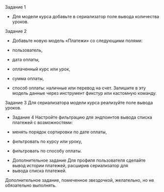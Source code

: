 Задание 1
+ Для модели курса добавьте в сериализатор поле вывода количества уроков.

Задание 2
+ Добавьте новую модель «Платежи» со следующими полями:

+ пользователь,
+ дата оплаты,
+ оплаченный курс или урок,
+ сумма оплаты,
+ способ оплаты: наличные или перевод на счет.
Запишите в эту модель данные через инструмент фикстур или кастомную команду.

Задание 3
Для сериализатора модели курса реализуйте поле вывода уроков.

+ Задание 4
Настройте фильтрацию для эндпоинтов вывода списка платежей с возможностями:

+ менять порядок сортировки по дате оплаты,
+ фильтровать по курсу или уроку,
+ фильтровать по способу оплаты.



* Дополнительное задание
Для профиля пользователя сделайте вывод истории платежей, расширив сериализатор для 
* вывода списка платежей.

Дополнительное задание, помеченное звездочкой, желательно, но не обязательно выполнять.